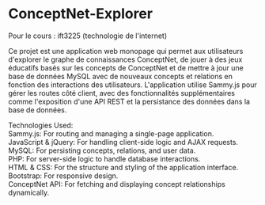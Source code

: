 # ConceptNet-Explorer 
Pour le cours : ift3225 (technologie de l'internet)

Ce projet est une application web monopage qui permet aux utilisateurs d'explorer le graphe de connaissances ConceptNet, de jouer à des jeux éducatifs basés sur les concepts de ConceptNet et de mettre à jour une base de données MySQL avec de nouveaux concepts et relations en fonction des interactions des utilisateurs. L'application utilise Sammy.js pour gérer les routes côté client, avec des fonctionnalités supplémentaires comme l'exposition d'une API REST et la persistance des données dans la base de données.  

Technologies Used:  
Sammy.js: For routing and managing a single-page application.  
JavaScript & jQuery: For handling client-side logic and AJAX requests.  
MySQL: For persisting concepts, relations, and user data.  
PHP: For server-side logic to handle database interactions.  
HTML & CSS: For the structure and styling of the application interface.  
Bootstrap: For responsive design.  
ConceptNet API: For fetching and displaying concept relationships dynamically.  
